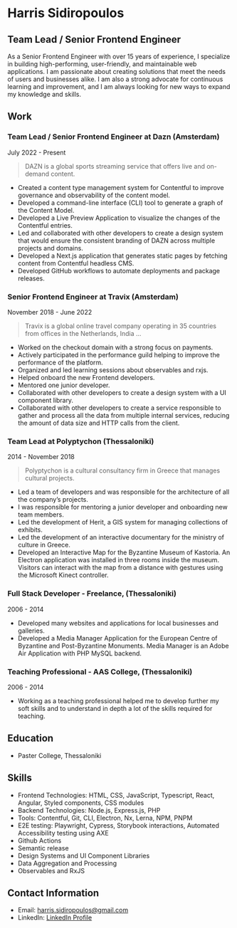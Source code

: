 # Harris Sidiropoulos
## Team Lead / Senior Frontend Engineer

As a Senior Frontend Engineer with over 15 years of experience, I specialize in building high-performing, user-friendly, and maintainable web applications. I am passionate about creating solutions that meet the needs of users and businesses alike. I am also a strong advocate for continuous learning and improvement, and I am always looking for new ways to expand my knowledge and skills.

## Work

### Team Lead / Senior Frontend Engineer at Dazn (Amsterdam)
July 2022 - Present

> DAZN is a global sports streaming service that offers live and on-demand content.

- Created a content type management system for Contentful to improve governance and observability of the content model.
- Developed a command-line interface (CLI) tool to generate a graph of the Content Model.
- Developed a Live Preview Application to visualize the changes of the Contentful entries.
- Led and collaborated with other developers to create a design system that would ensure the consistent branding of DAZN across multiple projects and domains.
- Developed a Next.js application that generates static pages by fetching content from Contentful headless CMS.
- Developed GitHub workflows to automate deployments and package releases.

### Senior Frontend Engineer at Travix (Amsterdam)
November 2018 - June 2022

> Travix is a global online travel company operating in 35 countries from offices in the Netherlands, India ...

- Worked on the checkout domain with a strong focus on payments.
- Actively participated in the performance guild helping to improve the performance of the platform.
- Organized and led learning sessions about observables and rxjs.
- Helped onboard the new Frontend developers.
- Mentored one junior developer.
- Collaborated with other developers to create a design system with a UI component library.
- Collaborated with other developers to create a service responsible to gather and process all the data from multiple internal services, reducing the amount of data size and HTTP calls from the client.

### Team Lead at Polyptychon (Thessaloniki)
2014 - November 2018

> Polyptychon is a cultural consultancy firm in Greece that manages cultural projects.

- Led a team of developers and was responsible for the architecture of all the company’s projects.
- I was responsible for mentoring a junior developer and onboarding new team members.
- Led the development of Herit, a GIS system for managing collections of exhibits.
- Led the development of an interactive documentary for the ministry of culture in Greece.
- Developed an Interactive Map for the Byzantine Museum of Kastoria. An Electron application was installed in three rooms inside the museum. Visitors can interact with the map from a distance with gestures using the Microsoft Kinect controller.

### Full Stack Developer - Freelance, (Thessaloniki)
2006 - 2014

- Developed many websites and applications for local businesses and galleries.
- Developed a Media Manager Application for the European Centre of Byzantine and Post-Byzantine Monuments. Media Manager is an Adobe Air Application with PHP MySQL backend.

### Teaching Professional - AAS College, (Thessaloniki)
2006 - 2014

- Working as a teaching professional helped me to develop further my soft skills and to understand in depth a lot of the skills required for teaching.

## Education

- Paster College, Thessaloniki

## Skills

- Frontend Technologies: HTML, CSS, JavaScript, Typescript, React, Angular, Styled components, CSS modules
- Backend Technologies: Node.js, Express.js, PHP
- Tools: Contentful, Git, CLI, Electron, Nx, Lerna, NPM, PNPM
- E2E testing: Playwright, Cypress, Storybook interactions, Automated Accessibility testing using AXE 
- Github Actions
- Semantic release
- Design Systems and UI Component Libraries
- Data Aggregation and Processing
- Observables and RxJS

## Contact Information

- Email: harris.sidiropoulos@gmail.com
- LinkedIn: [LinkedIn Profile](https://www.linkedin.com/in/harris-sidiropoulos/)